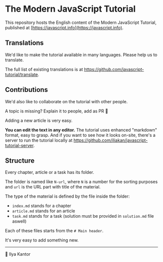# The Modern JavaScript Tutorial

This repository hosts the English content of the Modern JavaScript Tutorial, published at [https://javascript.info](https://javascript.info).

## Translations

We'd like to make the tutorial available in many languages. Please help us to translate.

The full list of existing translations is at <https://github.com/javascript-tutorial/translate>.

## Contributions

We'd also like to collaborate on the tutorial with other people. 

A topic is missing? Explain it to people, add as PR 👏

Adding a new article is very easy.

**You can edit the text in any editor.** The tutorial uses enhanced "markdown" format, easy to grasp. And if you want to see how it looks on-site, there's a server to run the tutorial locally at <https://github.com/iliakan/javascript-tutorial-server>.  

## Structure

Every chapter, article or a task has its folder.

The folder is named like `N-url`, where `N` is a number for the sorting purposes and `url` is the URL part with title of the material.

The type of the material is defined by the file inside the folder:

  - `index.md` stands for a chapter
  - `article.md` stands for an article
  - `task.md` stands for a task (solution must be provided in `solution.md` file aswell)

Each of these files starts from the `# Main header`.

It's very easy to add something new.

---
💓
Ilya Kantor
